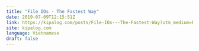 ```yaml
---
title: "File IOs - The Fastest Way"
date: 2019-07-09T12:15:51Z
link: https://kipalog.com/posts/File-IOs---The-Fastest-Way?utm_medium=RSS&utm_source=news.12bit.vn
site: kipalog.com
language: Vietnamese
draft: false
---
```

